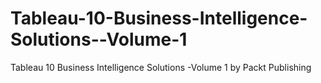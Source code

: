 # Tableau-10-Business-Intelligence-Solutions--Volume-1
Tableau 10 Business Intelligence Solutions -Volume 1 by Packt Publishing

